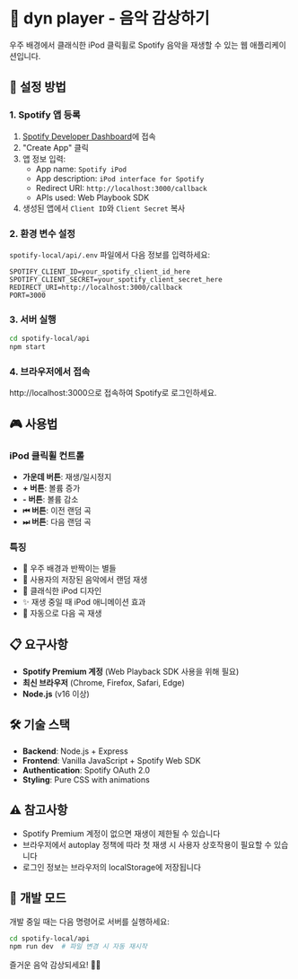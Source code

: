 # 🎵 dyn player - 음악 감상하기

우주 배경에서 클래식한 iPod 클릭휠로 Spotify 음악을 재생할 수 있는 웹 애플리케이션입니다.

## 🚀 설정 방법

### 1. Spotify 앱 등록
1. [Spotify Developer Dashboard](https://developer.spotify.com/dashboard)에 접속
2. "Create App" 클릭
3. 앱 정보 입력:
   - App name: `Spotify iPod`
   - App description: `iPod interface for Spotify`
   - Redirect URI: `http://localhost:3000/callback`
   - APIs used: Web Playbook SDK
4. 생성된 앱에서 `Client ID`와 `Client Secret` 복사

### 2. 환경 변수 설정
`spotify-local/api/.env` 파일에서 다음 정보를 입력하세요:

```env
SPOTIFY_CLIENT_ID=your_spotify_client_id_here
SPOTIFY_CLIENT_SECRET=your_spotify_client_secret_here
REDIRECT_URI=http://localhost:3000/callback
PORT=3000
```

### 3. 서버 실행
```bash
cd spotify-local/api
npm start
```

### 4. 브라우저에서 접속
http://localhost:3000으로 접속하여 Spotify로 로그인하세요.

## 🎮 사용법

### iPod 클릭휠 컨트롤
- **가운데 버튼**: 재생/일시정지
- **+ 버튼**: 볼륨 증가
- **- 버튼**: 볼륨 감소  
- **⏮ 버튼**: 이전 랜덤 곡
- **⏭ 버튼**: 다음 랜덤 곡

### 특징
- 🌌 우주 배경과 반짝이는 별들
- 🎵 사용자의 저장된 음악에서 랜덤 재생
- 📱 클래식한 iPod 디자인
- ✨ 재생 중일 때 iPod 애니메이션 효과
- 🔄 자동으로 다음 곡 재생

## 📋 요구사항

- **Spotify Premium 계정** (Web Playback SDK 사용을 위해 필요)
- **최신 브라우저** (Chrome, Firefox, Safari, Edge)
- **Node.js** (v16 이상)

## 🛠️ 기술 스택

- **Backend**: Node.js + Express
- **Frontend**: Vanilla JavaScript + Spotify Web SDK
- **Authentication**: Spotify OAuth 2.0
- **Styling**: Pure CSS with animations

## ⚠️ 참고사항

- Spotify Premium 계정이 없으면 재생이 제한될 수 있습니다
- 브라우저에서 autoplay 정책에 따라 첫 재생 시 사용자 상호작용이 필요할 수 있습니다
- 로그인 정보는 브라우저의 localStorage에 저장됩니다

## 🎯 개발 모드

개발 중일 때는 다음 명령어로 서버를 실행하세요:

```bash
cd spotify-local/api  
npm run dev  # 파일 변경 시 자동 재시작
```

즐거운 음악 감상되세요! 🚀✨
